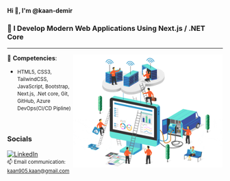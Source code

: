 


  **Hi 👋, I'm @kaan-demir**

### 🚀 I Develop Modern Web Applications Using Next.js / .NET Core
---
> <img src="https://github.com/Kaan-demir/kaan-demir/raw/master/software-gif.gif" width="350" align="right" >
👀 **Competencies**:
 - <small>HTML5, CSS3, TailwindCSS, JavaScript,
  Bootstrap, Next.js, .Net core, Git, GitHub, Azure DevOps(CI/CD Pipline)</small>

<br>

### Socials
[![LinkedIn](https://img.shields.io/badge/-LinkedIn-blue?style=flat&logo=Linkedin&logoColor=white)](https://www.linkedin.com/in/kaan-dmr)
<br>
<small>📫 Email communication: <a href="mailto:kaan905.kaan@gmail.com">kaan905.kaan@gmail.com</a>



